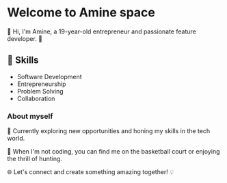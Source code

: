 # Welcome to Amine space

👋 Hi, I'm Amine, a 19-year-old entrepreneur and passionate feature developer.
🚀

## 🔧 Skills

- Software Development
- Entrepreneurship
- Problem Solving
- Collaboration

### About myself

🌱 Currently exploring new opportunities and honing my skills in the tech world.

🏀 When I'm not coding, you can find me on the basketball court or enjoying the
thrill of hunting.

🌐 Let's connect and create something amazing together! 💡

